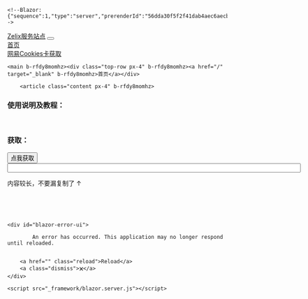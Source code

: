<!DOCTYPE html>
<html lang="en">
<head>
    <meta charset="utf-8" />
    <meta name="viewport" content="width=device-width, initial-scale=1.0" />
    <base href="/" />
    <link rel="stylesheet" href="css/bootstrap/bootstrap.min.css" />
    <link href="css/site.css" rel="stylesheet" />
    <link href="AccountWeb.styles.css" rel="stylesheet" />
    <link rel="icon" type="image/png" href="favicon.png"/>
    <!--Blazor:{"sequence":0,"type":"server","prerenderId":"60d1f5e5d8ff4bf183b89c1f4c9ef99a","descriptor":"CfDJ8LENrbpD9xhItPLNmgVQ91T822uSkc\u002BcLASHCn28w4h/g7ygulB5TmWaGHtNssqJkKSJZZd/2Bt8DvkwUDSNqBeLYxaEqIYwJMfJOo8Uq0reBQk8c/l8CyEUOyIGsT79cm4CPiJPP0MIhkSpRsXwA8cXmF9EucmruJu46eOj0RRwhXfWI8I7LWWY88Qujpzn6e6BoEXVIn5HznZrjHdBrCzedRgjyoqzD9nob01vxsbXsHWkqiylcV34Qw5frMULPdIvGU\u002Bo7TrmSGO\u002BawwIb5P40oPuQAWPJ300Nd\u002BWp6UX4F1VMn4hxIde5MiYlefJCxh79UAeCWC5kMef2RvtQzxQKlnZvX86uyeVNxH928WYDSw1r7q\u002BYizNLI0KAMrvyshoAG/7agPg0mJfekeJxrMc35JgmcqEVhKdCNPt1lma"}--><title>网易Cookies获取</title><!--Blazor:{"prerenderId":"60d1f5e5d8ff4bf183b89c1f4c9ef99a"}-->
</head>
<body>

    <!--Blazor:{"sequence":1,"type":"server","prerenderId":"56dda30f5f2f41dab4aec6aecbc53921","descriptor":"CfDJ8LENrbpD9xhItPLNmgVQ91RsTbRhG7oF8pa1UdRysNs9bCd4587WMIXJznLnCOQBb8txCYmErCEs/t/c\u002BwscjMiK4F5JZJuBTWxsudW9u/ST00ig\u002BC\u002BlQkD3uvyPMkBieP0nEcaJA611Sg/Xn81mqWvekJgmU4VpuMUeT\u002BimTjrkW9Msbom6CE8DHNDoZXnmJKCT9EFDp/XTOlZaVoDZ333pvI4XuIEw52yZRhIZ\u002BF4oBslJeb\u002BdvYCJ\u002Bv0kQLsPCCSMctO27faPls2erHeS52k/mtdhKZ7R256\u002BmW8DWSeOjHsHUI9eEs2MqMzxmrH2zXVpYTzJgrpiLlmQNI5WC98XJNuwuCoXYOVlPp1gqGAwm6lvxyBHKSu52kQIki3UC8yfEeaUZvw53rCgjczdJg6sGyN3Zh3rqU4dd34UBF4NmBi/RlrXDoSaIDvvbZ41f/cLScMapX8VIHSQQSdR0vNXEfiSsnLExKDhh2VXNnJj"}-->

<div class="page" b-rfdy8momhz><div class="sidebar" b-rfdy8momhz><div class="top-row ps-3 navbar navbar-dark" b-hgqtwmq52z><div class="container-fluid" b-hgqtwmq52z><a class="navbar-brand" href b-hgqtwmq52z>Zelix服务站点</a>
        <button title="Navigation menu" class="navbar-toggler" b-hgqtwmq52z><span class="navbar-toggler-icon" b-hgqtwmq52z></span></button></div></div>

<div class="collapse nav-scrollable" b-hgqtwmq52z><nav class="flex-column" b-hgqtwmq52z><div class="nav-item px-3" b-hgqtwmq52z><a href="" class="nav-link"><span class="oi oi-home" aria-hidden="true" b-hgqtwmq52z></span> 首页
            </a></div>
        <div class="nav-item px-3" b-hgqtwmq52z><a href="cookies" class="nav-link active"><span class="oi oi-list-rich" aria-hidden="true" b-hgqtwmq52z></span> 网易Cookies卡获取
            </a></div></nav></div></div>

    <main b-rfdy8momhz><div class="top-row px-4" b-rfdy8momhz><a href="/" target="_blank" b-rfdy8momhz>首页</a></div>

        <article class="content px-4" b-rfdy8momhz>

<h3>使用说明及教程：</h3>
<br>
<h3>获取：</h3>
<button>点我获取</button>
<input type="text" readonly="readonly" style="width: 70vw" value="" />
<p>内容较长，不要漏复制了 ↑</p>

<br>
<br>
<br>
<p></p></article></main></div>
            <!--Blazor:{"prerenderId":"56dda30f5f2f41dab4aec6aecbc53921"}-->

    <div id="blazor-error-ui">
        
            An error has occurred. This application may no longer respond until reloaded.
        
        
        <a href="" class="reload">Reload</a>
        <a class="dismiss">🗙</a>
    </div>

    <script src="_framework/blazor.server.js"></script>
</body>
</html>
